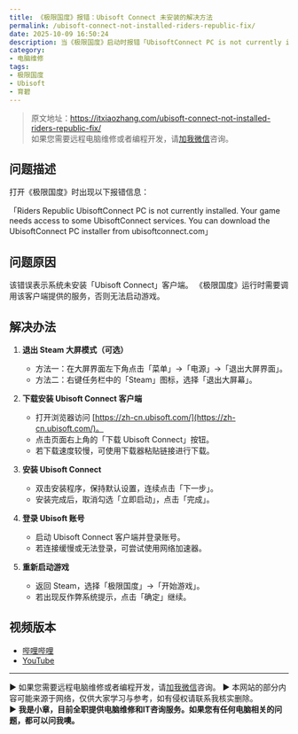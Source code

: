 ```yaml
---
title: 《极限国度》报错：Ubisoft Connect 未安装的解决方法
permalink: /ubisoft-connect-not-installed-riders-republic-fix/
date: 2025-10-09 16:50:24
description: 当《极限国度》启动时报错「UbisoftConnect PC is not currently installed」时，说明电脑缺少 Ubisoft Connect 客户端。本文介绍错误原因、客户端安装步骤，并补充两种关闭 Steam 大屏模式的方法。
category:
- 电脑维修
tags:
- 极限国度
- Ubisoft
- 育碧
---
```


> 原文地址：<https://itxiaozhang.com/ubisoft-connect-not-installed-riders-republic-fix/>  
> 如果您需要远程电脑维修或者编程开发，请[加我微信](https://itxiaozhang.netlify.app/)咨询。    


## 问题描述

打开《极限国度》时出现以下报错信息：

「Riders Republic
UbisoftConnect PC is not currently installed.
Your game needs access to some UbisoftConnect services.
You can download the UbisoftConnect PC installer from ubisoftconnect.com」

## 问题原因

该错误表示系统未安装「Ubisoft Connect」客户端。
《极限国度》运行时需要调用该客户端提供的服务，否则无法启动游戏。

## 解决办法

1. **退出 Steam 大屏模式（可选）**

   * 方法一：在大屏界面左下角点击「菜单」→「电源」→「退出大屏界面」。
   * 方法二：右键任务栏中的「Steam」图标，选择「退出大屏幕」。

2. **下载安装 Ubisoft Connect 客户端**

   * 打开浏览器访问 [https://zh-cn.ubisoft.com/](https://zh-cn.ubisoft.com/)。
   * 点击页面右上角的「下载 Ubisoft Connect」按钮。
   * 若下载速度较慢，可使用下载器粘贴链接进行下载。

3. **安装 Ubisoft Connect**

   * 双击安装程序，保持默认设置，连续点击「下一步」。
   * 安装完成后，取消勾选「立即启动」，点击「完成」。

4. **登录 Ubisoft 账号**

   * 启动 Ubisoft Connect 客户端并登录账号。
   * 若连接缓慢或无法登录，可尝试使用网络加速器。

5. **重新启动游戏**

   * 返回 Steam，选择「极限国度」→「开始游戏」。
   * 若出现反作弊系统提示，点击「确定」继续。


## 视频版本

- [哔哩哔哩](https://space.bilibili.com/3546607630944387)
- [YouTube](https://www.youtube.com/@itxiaozhang)

---
▶ 如果您需要远程电脑维修或者编程开发，请[加我微信](https://itxiaozhang.netlify.app/)咨询。 
▶ 本网站的部分内容可能来源于网络，仅供大家学习与参考，如有侵权请联系我核实删除。  
▶ **我是小章，目前全职提供电脑维修和IT咨询服务。如果您有任何电脑相关的问题，都可以问我噢。**  
